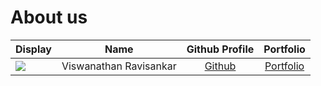 # About us

Display |          Name          |               Github Profile               | Portfolio 
--------|:----------------------:|:------------------------------------------:|:---------:
![](https://media.licdn.com/dms/image/v2/D5603AQFPn7MJpVmpyQ/profile-displayphoto-shrink_400_400/profile-displayphoto-shrink_400_400/0/1724509331014?e=1746662400&v=beta&t=hZN13uSFcwWnbfh8AU2AwZ6KB4Cf6kmc_iRHKzlZGMc) | Viswanathan Ravisankar | [Github](https://github.com/ravi-viswa105) | [Portfolio](viswanathanravisankar.md)

